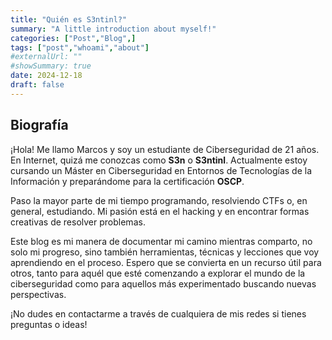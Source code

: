 ```yaml
---
title: "Quién es S3ntinl?"
summary: "A little introduction about myself!"
categories: ["Post","Blog",]
tags: ["post","whoami","about"]
#externalUrl: ""
#showSummary: true
date: 2024-12-18
draft: false
---
```

## Biografía
¡Hola! Me llamo Marcos y soy un estudiante de Ciberseguridad de 21 años. En Internet, quizá me conozcas como **S3n** o **S3ntinl**. Actualmente estoy cursando un Máster en Ciberseguridad en Entornos de Tecnologías de la Información y preparándome para la certificación **OSCP**.

Paso la mayor parte de mi tiempo programando, resolviendo CTFs o, en general, estudiando. Mi pasión está en el hacking y en encontrar formas creativas de resolver problemas.

Este blog es mi manera de documentar mi camino mientras comparto, no solo mi progreso, sino también herramientas, técnicas y lecciones que voy aprendiendo en el proceso. Espero que se convierta en un recurso útil para otros, tanto para aquél que esté comenzando a explorar el mundo de la ciberseguridad como para aquellos más experimentado buscando nuevas perspectivas.

¡No dudes en contactarme a través de cualquiera de mis redes si tienes preguntas o ideas!